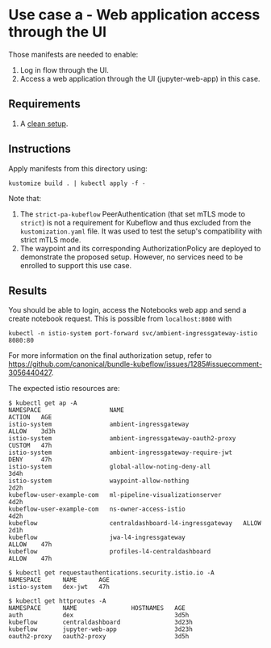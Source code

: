 # Use case a - Web application access through the UI

Those manifests are needed to enable:
1. Log in flow through the UI.
2. Access a web application through the UI (jupyter-web-app) in this case.

## Requirements
1. A [clean setup](../clean-setup/).

## Instructions
Apply manifests from this directory using:
```shell
kustomize build . | kubectl apply -f -
```
Note that:
1. The `strict-pa-kubeflow` PeerAuthentication (that set mTLS mode to `strict`) is not a requirement for Kubeflow and thus excluded from the `kustomization.yaml` file. It was used to test the setup's compatibility with strict mTLS mode.
1. The waypoint and its corresponding AuthorizationPolicy are deployed to demonstrate the proposed setup. However, no services need to be enrolled to support this use case.

## Results
You should be able to login, access the Notebooks web app and send a create notebook request. This is possible from `localhost:8080` with
```shell
kubectl -n istio-system port-forward svc/ambient-ingressgateway-istio 8080:80
```
For more information on the final authorization setup, refer to https://github.com/canonical/bundle-kubeflow/issues/1285#issuecomment-3056440427.

The expected istio resources are:
```
$ kubectl get ap -A
NAMESPACE                   NAME                                    ACTION   AGE
istio-system                ambient-ingressgateway                  ALLOW    3d3h
istio-system                ambient-ingressgateway-oauth2-proxy     CUSTOM   47h
istio-system                ambient-ingressgateway-require-jwt      DENY     47h
istio-system                global-allow-noting-deny-all                     3d4h
istio-system                waypoint-allow-nothing                           2d2h
kubeflow-user-example-com   ml-pipeline-visualizationserver                  4d2h
kubeflow-user-example-com   ns-owner-access-istio                            4d2h
kubeflow                    centraldashboard-l4-ingressgateway   ALLOW    2d1h
kubeflow                    jwa-l4-ingressgateway                         ALLOW    47h
kubeflow                    profiles-l4-centraldashboard                    ALLOW    47h

$ kubectl get requestauthentications.security.istio.io -A
NAMESPACE      NAME      AGE
istio-system   dex-jwt   47h

$ kubectl get httproutes -A                              
NAMESPACE      NAME               HOSTNAMES   AGE
auth           dex                            3d5h
kubeflow       centraldashboard               3d23h
kubeflow       jupyter-web-app                3d23h
oauth2-proxy   oauth2-proxy                   3d5h
```
